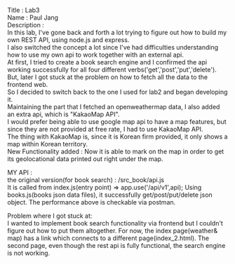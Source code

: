 Title : Lab3 </br>
Name : Paul Jang </br>
Description : </br>
In this lab, I've gone back and forth a lot trying to figure out how to build my own REST API, using node.js and express.</br>
I also switched the concept a lot since I've had difficulties understanding how to use my own api to work together with an external api.</br>
At first, I tried to create a book search engine and I confirmed the api working successfully for all four different verbs('get','post','put','delete').</br>
But, later I got stuck at the problem on how to fetch all the data to the frontend web.</br>
So I decided to switch back to the one I used for lab2 and began developing it.</br>
Maintaining the part that I fetched an openweathermap data, I also added an extra api, which is "KakaoMap API".</br>
I would prefer being able to use google map api to have a map features, but since they are not provided at free rate, I had to use KakaoMap API.</br>
The thing with KakaoMap is, since it is Korean firm provided, it only shows a map within Korean territory.</br>
New Functionality added : Now it is able to mark on the map in order to get its geolocational data printed out right under the map.</br>

MY API : </br>
the original version(for book search) : /src_book/api.js </br>
It is called from index.js(entry point) => app.use('/api/v1',api);
Using books.js(books json data files), it successfully get/post/put/delete json object.
The performance above is checkable via postman.

Problem where I got stuck at: </br>
I wanted to implement book search functionality via frontend but I couldn't figure out how to put them altogether. For now, the index page(weather& map) has a link which connects to
a different page(index_2.html). The second page, even though the rest api is fully functional, the search engine is not working.
